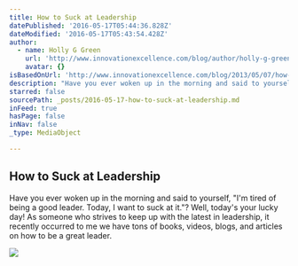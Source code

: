 ```yaml
---
title: How to Suck at Leadership
datePublished: '2016-05-17T05:44:36.828Z'
dateModified: '2016-05-17T05:43:54.428Z'
author:
  - name: Holly G Green
    url: 'http://www.innovationexcellence.com/blog/author/holly-g-green/'
    avatar: {}
isBasedOnUrl: 'http://www.innovationexcellence.com/blog/2013/05/07/how-to-suck-at-leadership/?goback=.gde_1953902_member_238918734'
description: "Have you ever woken up in the morning and said to yourself, \"I'm tired of being a good leader. Today, I want to suck at it.\"? Well, today's your lucky day! As someone who strives to keep up with the latest in leadership, it recently occurred to me we have tons of books, videos, blogs, and articles on how to be a great leader."
starred: false
sourcePath: _posts/2016-05-17-how-to-suck-at-leadership.md
inFeed: true
hasPage: false
inNav: false
_type: MediaObject

---
```

<article style=""><h1>How to Suck at Leadership</h1><p>Have you ever woken up in the morning and said to yourself, "I'm tired of being a good leader. Today, I want to suck at it."? Well, today's your lucky day! As someone who strives to keep up with the latest in leadership, it recently occurred to me we have tons of books, videos, blogs, and articles on how to be a great leader.</p><img src="http://cdn.innovationexcellence.com/components/com_wordpress/wp/wp-content/uploads/2013/05/step-on-face-300x200.jpg" /></article>